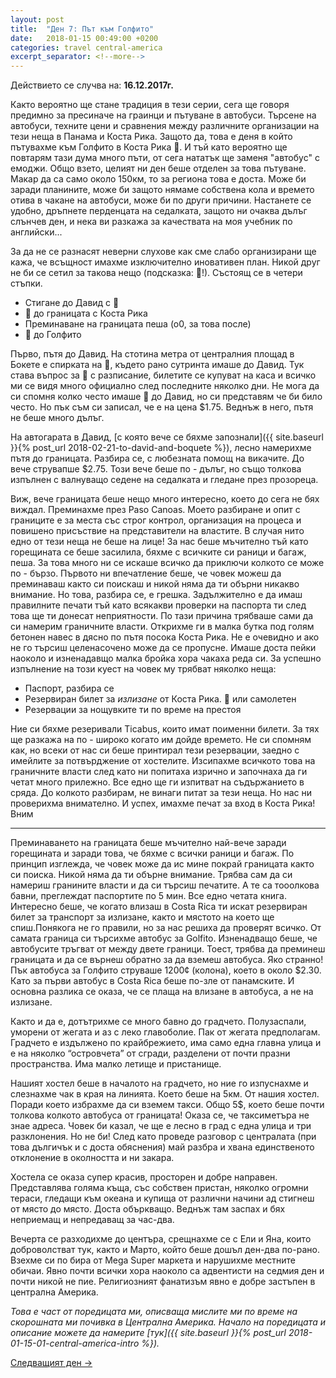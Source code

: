 ```yaml
---
layout: post
title:  "Ден 7: Път към Голфито"
date:   2018-01-15 00:49:00 +0200
categories: travel central-america
excerpt_separator: <!--more-->
---
```


Действието се случва на: **16.12.2017г.**

Както вероятно ще стане традиция в тези серии, сега ще говоря предимно за пресиначе на граинци и пътуване в автобуси. Търсене на автобуси, техните цени и сравнения между различните организации на тези неща в Панама и Коста Рика. Защото да, това е деня в който пътувахме към Голфито в Коста Рика 🎉. И тъй като вероятно ще повтарям тази дума много пъти, от сега нататък ще заменя "автобус" с емоджи. Общо взето, целият ни ден беше отделен за това пътуване. Макар да са само около 150км, то за региона това е доста. Може би заради планините, може би защото нямаме собствена кола и времето отива в чакане на автобуси, може би по други причини. Настанете се удобно, дръпнете перденцата на седалката, защото ни очаква дълъг слънчев ден, и нека ви разкажа за качествата на моя учебник по английски...

<!--more-->

За да не се разнасят неверни слухове как сме слабо организирани ще кажа, че всъщност имахме изключително иновативен план. Никой друг не би се сетил за такова нещо (подсказка: 🚌!). Състоящ се в четери стъпки.

* Стигане до Давид с 🚌
* 🚌 до границата с Коста Рика
* Преминаване на границата пеша (о0, за това после)
* 🚌 до Голфито

Първо, пътя до Давид. На стотина метра от централния площад в Бокете е спирката на 🚌, където рано сутринта имаше до Давид. Тук става въпрос за 🚌 с разписание, билетите се купуват на каса и всичко ми се видя много официално след последните няколко дни. Не мога да си спомня колко често имаше 🚌 до Давид, но си представям че би било често. Но пък съм си записал, че е на цена $1.75. Веднъж в него, пътя не беше много дълъг.

На автогарата в Давид, [с която вече се бяхме запознали]({{ site.baseurl }}{% post_url 2018-02-21-to-david-and-boquete %}), лесно намерихме пътя до границата. Разбира се, с любезната помощ на викачите. До вече струвапше $2.75. Този вече беше по - дълъг, но също толкова изпълнен с валнуващо седене на седалката и гледане през прозореца.

Виж, вече границата беше нещо много интересно, което до сега не бях виждал. Преминахме през Paso Canoas. Моето разбиране и опит с границите е за места със строг контрол, организация на процеса и повишено присъствие на представители на властите. В случая нито едно от тези неща не беше на лице! За нас беше мъчително тъй като горещината се беше засилила, бяхме с всичките си раници и багаж, пеша. За това много ни се искаше всичко да приключи колкото се може по - бързо. Първото ни впечатление беше, че човек можеш да преминаваш както си поискаш и никой няма да ти обърни никакво внимание. Но това, разбира се, е грешка. Задължително е да имаш правилните печати тъй като всякакви проверки на паспорта ти след това ще ти донесат неприятности. По тази причина трябваше сами да си намерим граничните власти. Открихме ги в малка бутка под голям бетонен навес в дясно по пътя посока Коста Рика. Не е очевидно и ако не го търсиш целенасочено може да се пропусне. Имаше доста пейки наоколо и изненадавщо малка бройка хора чакаха реда си. За успешно изпълнение на този куест на човек му трябват няколко неща:

* Паспорт, разбира се
* Резервиран билет за _излизане_ от Коста Рика. 🚌 или самолетен
* Резервации за нощувките ти по време на престоя

Ние си бяхме резеривали Ticabus, които имат поименни билети. За тях ще разкажа на по - широко когато им дойде времето. Не си спомням как, но всеки от нас си беше принтирал тези резервации, заедно с имейлите за потвърджение от хостелите. Изсипахме всичкото това на граничните власти след като ни попитаха изрично и започнаха да ги четат много прилежно. Все едно ще ги изпитват на съдържанието в сряда. До колкото разбирам, не винаги питат за тези неща. Но нас ни проверихма внимателно. И успех, имахме печат за вход в Коста Рика! Вним

---------

Преминаването на границата беше мъчително най-вече заради горещината и заради това, че бяхме с всички раници и багаж. По принцип изглежда, че човек може да ис мине покрай границата както си поиска. Никой няма да ти обърне внимание. Трябва сам да си намериш гранините власти и да си търсиш печатите. А те са тооолкова бавни, преглеждат паспортите по 5 мин. Все едно четата книга. Интересно беше, че когато влизаш в Costa Rica ти искат резервиран билет за транспорт за излизане, както и мястото на което ще спиш.Понякога не го правили, но за нас решиха да проверят всичко. От самата граница си търсихме автобус за Golfito. Изненадващо беше, че автобусите тръгват от между двете граници. Тоест, трябва да преминеш границата и да се върнеш обратно за да вземеш автобуса. Яко странно! Пък автобуса за Голфито струваше 1200¢ (колона), което в около $2.30. Като за първи автобус в Costa Rica беше по-зле от панамските. И основна разлика се оказа, че се плаща на влизане в автобуса, а не на излизане.

Както и да е, дотътрихме се много бавно до градчето. Полузаспали, уморени от жегата и аз с леко главоболие. Пак от жегата предполагам. Градчето е издължено по крайбрежието, има само една главна улица и е на няколко “островчета” от сгради, разделени от почти празни пространства. Има малко летище и пристанище.

Нашият хостел беше в началото на градчето, но ние го изпуснахме и слезнахме чак в края на линията. Което беше на 5км. От нашия хостел. Поради което избрахме да си вземем такси. Общо 5$, което беше почти толкова колкото автобуса от границата! Оказа се, че таксиметъра не знае адреса. Човек би казал, че ще е лесно в град с една улица и три разклонения. Но не би! След като проведе разговор с централата (при това дългичък и с доста обяснения) май разбра и хвана единственото отклонение в околността и ни закара.

Хостела се оказа супер красив, просторен и добре направен. Представлява голяма къща, със собствен пристан, няколко огромни тераси, гледащи към океана и купища от различни начини ад стигнеш от място до място. Доста объркващо. Веднъж там заспах и бях неприемащ и непредаващ за час-два.

Вечерта се разходихме до центъра, срещнахме се с Ели и Яна, които доброволстват тук, както и Марто, който беше дошъл ден-два по-рано. Взехме си по бира от Mega Super маркета и нарушихме местните обичаи. Явно почти всички хора наоколо са адвентисти на седмия ден и почти никой не пие. Религиозният фанатизъм явно е добре застъпен в централна Америка.

_Това е част от поредицата ми, описваща мислите ми по време на скорошната ми почивка в Централна Америка. Начало на поредицата и описание можете да намерите [тук]({{ site.baseurl }}{% post_url 2018-01-15-01-central-america-intro %})._

[Следващият ден ->]()
